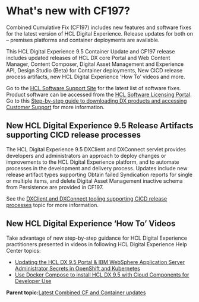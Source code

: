 # What's new with CF197?

Combined Cumulative Fix \(CF197\) includes new features and software fixes for the latest version of HCL Digital Experience. Release updates for both on – premises platforms and container deployments are available. 

This HCL Digital Experience 9.5 Container Update and CF197 release includes updated releases of HCL DX core Portal and Web Content Manager, Content Composer, Digital Asset Management and Experience API, Design Studio \(Beta\) for Container deployments, New CICD release process artifacts, new HCL Digital Experience ‘How To’ videos and more.

Go to the [HCL Software Support Site](https://support.hcltechsw.com/csm?id=kb_article_view&sys_kb_id=9bd40c1f1bbf5cd0534c4159cc4bcbbd) for the latest list of software fixes. Product software can be accessed from the [HCL Software Licensing Portal](https://www.hcltech.com/software/support/release). Go to this [Step-by-step guide to downloading DX products and accessing Customer Support](https://support.hcltechsw.com/csm?id=kb_article&sysparm_article=KB0077878&sys_kb_id=2cde06a31b885494c48197d58d4bcbe2) for more information.

## New HCL Digital Experience 9.5 Release Artifacts supporting CICD release processes

The HCL Digital Experience 9.5 DXClient and DXConnect servlet provides developers and administrators an approach to deploy changes or improvements to the HCL Digital Experience platform, and to automate processes in the development and delivery process. Updates include new release artifact types supporting Obtain failed Syndication reports for single or multiple items, and delete Digital Asset Management inactive schema from Persistence are provided in CF197.

See the [DXClient and DXConnect tooling supporting CICD release processes](../containerization/deploy_dx_components_using_hcl_dx_client_and_dx_connect.md) topic for more information.

## New HCL Digital Experience ‘How To’ Videos

Take advantage of new step-by-step guidance for HCL Digital Experience practitioners presented in videos in following HCL Digital Experience Help Center topics: 

-   [Updating the HCL DX 9.5 Portal & IBM WebSphere Application Server Administrator Secrets in OpenShift and Kubernetes](../containerization/update_dx_core_kubernetes_container_deployment.md)
-   [Use Docker Compose to install HCL DX 9.5 with Cloud Components for Developer Use](../containerization/docker_compose.md)

**Parent topic:**[Latest Combined CF and Container updates](../overview/new_cf_95.md)

